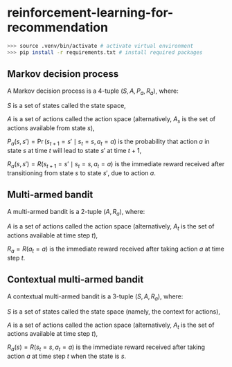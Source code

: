 # reinforcement-learning-for-recommendation

```bash
>>> source .venv/bin/activate # activate virtual environment
>>> pip install -r requirements.txt # install required packages
```

## Markov decision process
A Markov decision process is a 4-tuple ${\displaystyle (S,A,P_{a},R_{a})}$, where:

${\displaystyle S}$ is a set of states called the state space,

${\displaystyle A}$ is a set of actions called the action space (alternatively, ${\displaystyle A_{s}}$ is the set of actions available from state ${\displaystyle s}$),

${\displaystyle P_{a}(s,s')=\Pr(s_{t+1}=s'\mid s_{t}=s,a_{t}=a)}$ is the probability that action ${\displaystyle a}$ in state ${\displaystyle s}$ at time ${\displaystyle t}$ will lead to state ${\displaystyle s'}$ at time ${\displaystyle t+1}$,

${\displaystyle R_{a}(s,s')=R(s_{t+1}=s'\mid s_{t}=s,a_{t}=a)}$ is the immediate reward received after transitioning from state ${\displaystyle s}$ to state ${\displaystyle s'}$, due to action ${\displaystyle a}$.


## Multi-armed bandit
A multi-armed bandit is a 2-tuple ${\displaystyle (A,R_{a})}$, where:

${\displaystyle A}$ is a set of actions called the action space (alternatively, ${\displaystyle A_{t}}$ is the set of actions available at time step ${\displaystyle t}$),

${\displaystyle R_{a}=R(a_{t}=a)}$ is the immediate reward received after taking action ${\displaystyle a}$ at time step ${\displaystyle t}$.

## Contextual multi-armed bandit
A contextual multi-armed bandit is a 3-tuple ${\displaystyle (S,A,R_{a})}$, where:

${\displaystyle S}$ is a set of states called the state space (namely, the context for actions),

${\displaystyle A}$ is a set of actions called the action space (alternatively, ${\displaystyle A_{t}}$ is the set of actions available at time step ${\displaystyle t}$),

${\displaystyle R_{a}(s)=R(s_{t}=s,a_{t}=a)}$ is the immediate reward received after taking action ${\displaystyle a}$ at time step ${\displaystyle t}$ when the state is ${\displaystyle s}$.


